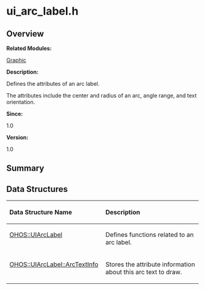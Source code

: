 # ui\_arc\_label.h<a name="EN-US_TOPIC_0000001054598143"></a>

## **Overview**<a name="section1108883578093528"></a>

**Related Modules:**

[Graphic](graphic.md)

**Description:**

Defines the attributes of an arc label. 

The attributes include the center and radius of an arc, angle range, and text orientation.

**Since:**

1.0

**Version:**

1.0

## **Summary**<a name="section1701581955093528"></a>

## Data Structures<a name="nested-classes"></a>

<a name="table355939391093528"></a>
<table><thead align="left"><tr id="row589374961093528"><th class="cellrowborder" valign="top" width="50%" id="mcps1.1.3.1.1"><p id="p310705837093528"><a name="p310705837093528"></a><a name="p310705837093528"></a>Data Structure Name</p>
</th>
<th class="cellrowborder" valign="top" width="50%" id="mcps1.1.3.1.2"><p id="p793607450093528"><a name="p793607450093528"></a><a name="p793607450093528"></a>Description</p>
</th>
</tr>
</thead>
<tbody><tr id="row364023230093528"><td class="cellrowborder" valign="top" width="50%" headers="mcps1.1.3.1.1 "><p id="p133342594093528"><a name="p133342594093528"></a><a name="p133342594093528"></a><a href="ohos-uiarclabel.md">OHOS::UIArcLabel</a></p>
</td>
<td class="cellrowborder" valign="top" width="50%" headers="mcps1.1.3.1.2 "><p id="p57766947093528"><a name="p57766947093528"></a><a name="p57766947093528"></a>Defines functions related to an arc label. </p>
</td>
</tr>
<tr id="row2005965620093528"><td class="cellrowborder" valign="top" width="50%" headers="mcps1.1.3.1.1 "><p id="p115730936093528"><a name="p115730936093528"></a><a name="p115730936093528"></a><a href="ohos-uiarclabel-arctextinfo.md">OHOS::UIArcLabel::ArcTextInfo</a></p>
</td>
<td class="cellrowborder" valign="top" width="50%" headers="mcps1.1.3.1.2 "><p id="p775452364093528"><a name="p775452364093528"></a><a name="p775452364093528"></a>Stores the attribute information about this arc text to draw. </p>
</td>
</tr>
</tbody>
</table>

